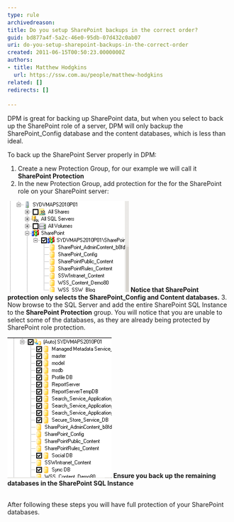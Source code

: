 ```yaml
---
type: rule
archivedreason: 
title: Do you setup SharePoint backups in the correct order?
guid: bd877a4f-5a2c-46e0-95db-07d432c0ab07
uri: do-you-setup-sharepoint-backups-in-the-correct-order
created: 2011-06-15T00:50:23.0000000Z
authors:
- title: Matthew Hodgkins
  url: https://ssw.com.au/people/matthew-hodgkins
related: []
redirects: []

---
```


DPM is great for backing up SharePoint data, but when you select to back up the SharePoint role of a server, DPM will only backup the SharePoint\_Config database and the content databases, which is less than ideal.   
<!--endintro-->
 To back up the SharePoint Server properly in DPM: 




1. Create a new Protection Group, for our example we will call it  **SharePoint Protection**
2. In the new Protection Group, add protection for the for the SharePoint role on your SharePoint server:

![Notice that SharePoint protection only selects the SharePoint_Config and Content databases.](dpm-spcorrectorder-1.png)
**Notice that SharePoint protection only selects the SharePoint\_Config and Content databases.**
3. Now browse to the SQL Server and add the entire SharePoint SQL Instance to the  **SharePoint Protection** group. You will notice that you are unable to select some of the databases, as they are already being protected by SharePoint role protection.

![Ensure you back up the remaining databases in the SharePoint SQL Instance](dpm-spcorrectorder-2.png)
**Ensure you back up the remaining databases in the SharePoint SQL Instance**


<br>After following these steps you will have full protection of your SharePoint databases.
